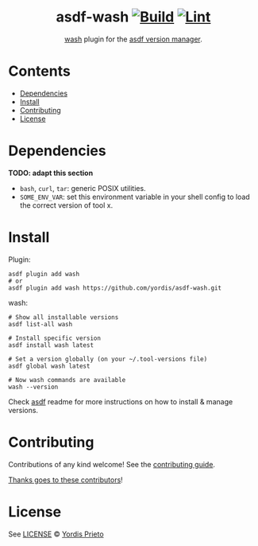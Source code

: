 <div align="center">

# asdf-wash [![Build](https://github.com/yordis/asdf-wash/actions/workflows/build.yml/badge.svg)](https://github.com/yordis/asdf-wash/actions/workflows/build.yml) [![Lint](https://github.com/yordis/asdf-wash/actions/workflows/lint.yml/badge.svg)](https://github.com/yordis/asdf-wash/actions/workflows/lint.yml)

[wash](https://github.com/wasmCloud/wash) plugin for the [asdf version manager](https://asdf-vm.com).

</div>

# Contents

- [Dependencies](#dependencies)
- [Install](#install)
- [Contributing](#contributing)
- [License](#license)

# Dependencies

**TODO: adapt this section**

- `bash`, `curl`, `tar`: generic POSIX utilities.
- `SOME_ENV_VAR`: set this environment variable in your shell config to load the correct version of tool x.

# Install

Plugin:

```shell
asdf plugin add wash
# or
asdf plugin add wash https://github.com/yordis/asdf-wash.git
```

wash:

```shell
# Show all installable versions
asdf list-all wash

# Install specific version
asdf install wash latest

# Set a version globally (on your ~/.tool-versions file)
asdf global wash latest

# Now wash commands are available
wash --version
```

Check [asdf](https://github.com/asdf-vm/asdf) readme for more instructions on how to
install & manage versions.

# Contributing

Contributions of any kind welcome! See the [contributing guide](contributing.md).

[Thanks goes to these contributors](https://github.com/yordis/asdf-wash/graphs/contributors)!

# License

See [LICENSE](LICENSE) © [Yordis Prieto](https://github.com/yordis/)

